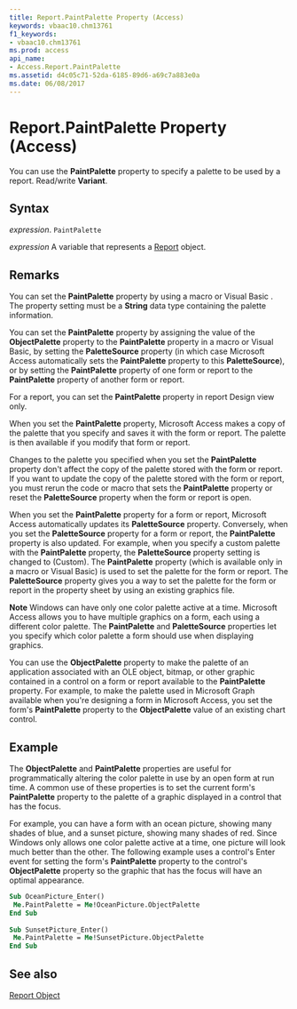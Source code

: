 ```yaml
---
title: Report.PaintPalette Property (Access)
keywords: vbaac10.chm13761
f1_keywords:
- vbaac10.chm13761
ms.prod: access
api_name:
- Access.Report.PaintPalette
ms.assetid: d4c05c71-52da-6185-89d6-a69c7a883e0a
ms.date: 06/08/2017
---
```



# Report.PaintPalette Property (Access)

You can use the  **PaintPalette** property to specify a palette to be used by a report. Read/write **Variant**.


## Syntax

 _expression_. `PaintPalette`

 _expression_ A variable that represents a [Report](Access.Report.md) object.


## Remarks

You can set the  **PaintPalette** property by using a macro or Visual Basic . The property setting must be a **String** data type containing the palette information.

You can set the  **PaintPalette** property by assigning the value of the **ObjectPalette** property to the **PaintPalette** property in a macro or Visual Basic, by setting the **PaletteSource** property (in which case Microsoft Access automatically sets the **PaintPalette** property to this **PaletteSource**), or by setting the **PaintPalette** property of one form or report to the **PaintPalette** property of another form or report.

For a report, you can set the  **PaintPalette** property in report Design view only.

When you set the  **PaintPalette** property, Microsoft Access makes a copy of the palette that you specify and saves it with the form or report. The palette is then available if you modify that form or report.

Changes to the palette you specified when you set the  **PaintPalette** property don't affect the copy of the palette stored with the form or report. If you want to update the copy of the palette stored with the form or report, you must rerun the code or macro that sets the **PaintPalette** property or reset the **PaletteSource** property when the form or report is open.

When you set the  **PaintPalette** property for a form or report, Microsoft Access automatically updates its **PaletteSource** property. Conversely, when you set the **PaletteSource** property for a form or report, the **PaintPalette** property is also updated. For example, when you specify a custom palette with the **PaintPalette** property, the **PaletteSource** property setting is changed to (Custom). The **PaintPalette** property (which is available only in a macro or Visual Basic) is used to set the palette for the form or report. The **PaletteSource** property gives you a way to set the palette for the form or report in the property sheet by using an existing graphics file.


 **Note**  Windows can have only one color palette active at a time. Microsoft Access allows you to have multiple graphics on a form, each using a different color palette. The  **PaintPalette** and **PaletteSource** properties let you specify which color palette a form should use when displaying graphics.

You can use the  **ObjectPalette** property to make the palette of an application associated with an OLE object, bitmap, or other graphic contained in a control on a form or report available to the **PaintPalette** property. For example, to make the palette used in Microsoft Graph available when you're designing a form in Microsoft Access, you set the form's **PaintPalette** property to the **ObjectPalette** value of an existing chart control.


## Example

The  **ObjectPalette** and **PaintPalette** properties are useful for programmatically altering the color palette in use by an open form at run time. A common use of these properties is to set the current form's **PaintPalette** property to the palette of a graphic displayed in a control that has the focus.

For example, you can have a form with an ocean picture, showing many shades of blue, and a sunset picture, showing many shades of red. Since Windows only allows one color palette active at a time, one picture will look much better than the other. The following example uses a control's Enter event for setting the form's  **PaintPalette** property to the control's **ObjectPalette** property so the graphic that has the focus will have an optimal appearance.




```vb
Sub OceanPicture_Enter() 
 Me.PaintPalette = Me!OceanPicture.ObjectPalette 
End Sub 
 
Sub SunsetPicture_Enter() 
 Me.PaintPalette = Me!SunsetPicture.ObjectPalette 
End Sub
```


## See also


[Report Object](Access.Report.md)

